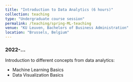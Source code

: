```yaml
---
title: "Introduction to Data Analytics (6 hours)"
collection: teaching
type: "Undergraduate course session"
permalink: /teaching/spring-ML-teaching
venue: "KU Leuven, Bachelors of Business Administration"
location: "Brussels, Belgium"
---
```

### 2022-...
Introduction to different concepts from data analytics:
* Machine Learning Basics
* Data Visualization Basics
